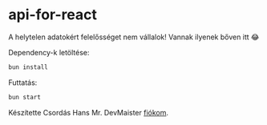 # api-for-react

A helytelen adatokért felelősséget nem vállalok! Vannak ilyenek bőven itt 😂

Dependency-k letöltése:

```bash
bun install
```

Futtatás:

```bash
bun start
```

Készítette Csordás Hans Mr. DevMaister [fiókom](https://github.com/janoscsordas).
